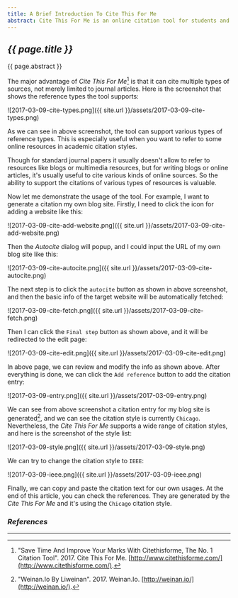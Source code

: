```yaml
---
title: A Brief Introduction To Cite This For Me
abstract: Cite This For Me is an online citation tool for students and researchers to cite multiple types of sources. In this article, I'd like to provide a brief introduction to the tool.
---
```


## _{{ page.title }}_

{{ page.abstract }}

The major advantage of _Cite This For Me_[^citethisforme] is that it can cite multiple types of sources, not merely limited to journal articles. Here is the screenshot that shows the reference types the tool supports:

[^citethisforme]: "Save Time And Improve Your Marks With Citethisforme, The No. 1 Citation Tool". 2017. Cite This For Me. [http://www.citethisforme.com/](http://www.citethisforme.com/).

![2017-03-09-cite-types.png]({{ site.url }}/assets/2017-03-09-cite-types.png)

As we can see in above screenshot, the tool can support various types of reference types. This is especially useful when you want to refer to some online resources in academic citation styles.

Though for standard journal papers it usually doesn't allow to refer to resources like blogs or multimedia resources, but for writing blogs or online articles, it's usually useful to cite various kinds of online sources. So the ability to support the citations of various types of resources is valuable.

Now let me demonstrate the usage of the tool. For example, I want to generate a citation my own blog site. Firstly, I need to click the icon for adding a website like this:

![2017-03-09-cite-add-website.png]({{ site.url }}/assets/2017-03-09-cite-add-website.png)

Then the _Autocite_ dialog will popup, and I could input the URL of my own blog site like this:

![2017-03-09-cite-autocite.png]({{ site.url }}/assets/2017-03-09-cite-autocite.png)

The next step is to click the `autocite` button as shown in above screenshot, and then the basic info of the target website will be automatically fetched:

![2017-03-09-cite-fetch.png]({{ site.url }}/assets/2017-03-09-cite-fetch.png)

Then I can click the `Final step` button as shown above, and it will be redirected to the edit page:

![2017-03-09-cite-edit.png]({{ site.url }}/assets/2017-03-09-cite-edit.png)

In above page, we can review and modify the info as shown above. After everything is done, we can click the `Add reference` button to add the citation entry:

![2017-03-09-entry.png]({{ site.url }}/assets/2017-03-09-entry.png)

We can see from above screenshot a citation entry for my blog site is generated[^weinan], and we can see the citation style is currently `Chicago`. Nevertheless, the _Cite This For Me_ supports a wide range of citation styles, and here is the screenshot of the style list:

[^weinan]: "Weinan.Io By Liweinan". 2017. Weinan.Io. [http://weinan.io/](http://weinan.io/).

![2017-03-09-style.png]({{ site.url }}/assets/2017-03-09-style.png)

We can try to change the citation style to `IEEE`:

![2017-03-09-ieee.png]({{ site.url }}/assets/2017-03-09-ieee.png)

Finally, we can copy and paste the citation text for our own usages. At the end of this article, you can check the references. They are generated by the _Cite This For Me_ and it's using the `Chicago` citation style.

### _References_

---
